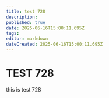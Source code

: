 ```yaml
---
title: test 728
description: 
published: true
date: 2025-06-16T15:00:11.695Z
tags: 
editor: markdown
dateCreated: 2025-06-16T15:00:11.695Z
---
```


# TEST 728
this is test 728
